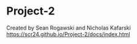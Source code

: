 # Project-2
Created by Sean Rogawski and Nicholas Kafarski
https://scr24.github.io/Project-2/docs/index.html
